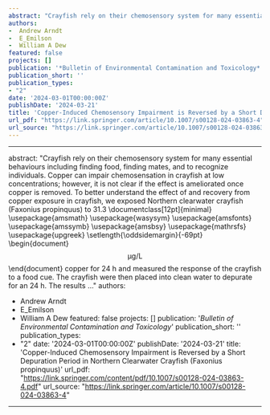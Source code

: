 ```yaml
--- 
abstract: "Crayfish rely on their chemosensory system for many essential behaviours including finding food, finding mates, and to recognize individuals. Copper can impair chemosensation in crayfish at low concentrations; however, it is not clear if the effect is ameliorated once copper is removed. To better understand the effect of and recovery from copper exposure in crayfish, we exposed Northern clearwater crayfish (Faxonius propinquus) to 31.3 g/L copper for 24h and measured the response of the crayfish to a food cue. The crayfish were then placed into clean water to depurate for an 24h. The results…"
authors: 
-  Andrew Arndt
-  E_Emilson
-  William A Dew
featured: false
projects: []
publication: '*Bulletin of Environmental Contamination and Toxicology*'
publication_short: ''
publication_types:
- "2"
date: '2024-03-01T00:00:00Z'
publishDate: '2024-03-21'
title: 'Copper-Induced Chemosensory Impairment is Reversed by a Short Depuration Period in Northern Clearwater Crayfish (Faxonius propinquus)'
url_pdf: "https://link.springer.com/article/10.1007/s00128-024-03863-4"
url_source: "https://link.springer.com/article/10.1007/s00128-024-03863-4"
--- 
```



--- 
abstract: "Crayfish rely on their chemosensory system for many essential behaviours including finding food, finding mates, and to recognize individuals. Copper can impair chemosensation in crayfish at low concentrations; however, it is not clear if the effect is ameliorated once copper is removed. To better understand the effect of and recovery from copper exposure in crayfish, we exposed Northern clearwater crayfish (Faxonius propinquus) to 31.3 \documentclass[12pt]{minimal}     \usepackage{amsmath}     \usepackage{wasysym}     \usepackage{amsfonts}     \usepackage{amssymb}     \usepackage{amsbsy}     \usepackage{mathrsfs}     \usepackage{upgreek}     \setlength{\oddsidemargin}{-69pt}     \begin{document}$${\upmu }\text{g}/\text{L}$$\end{document} copper for 24 h and measured the response of the crayfish to a food cue. The crayfish were then placed into clean water to depurate for an 24 h. The results …"
authors: 
-  Andrew Arndt
-  E_Emilson
-  William A Dew
featured: false
projects: []
publication: '*Bulletin of Environmental Contamination and Toxicology*'
publication_short: ''
publication_types:
- "2"
date: '2024-03-01T00:00:00Z'
publishDate: '2024-03-21'
title: 'Copper-Induced Chemosensory Impairment is Reversed by a Short Depuration Period in Northern Clearwater Crayfish (Faxonius propinquus)'
url_pdf: "https://link.springer.com/content/pdf/10.1007/s00128-024-03863-4.pdf"
url_source: "https://link.springer.com/article/10.1007/s00128-024-03863-4"
--- 


